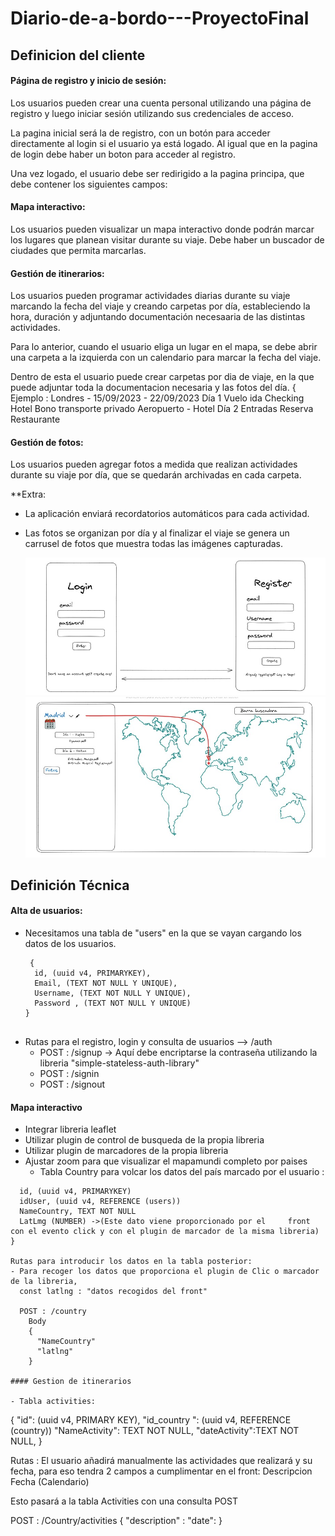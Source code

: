 
# Diario-de-a-bordo---ProyectoFinal
## Definicion del cliente

#### Página de registro y inicio de sesión: 
Los usuarios pueden crear una cuenta personal utilizando una página de registro y luego iniciar sesión utilizando sus credenciales de acceso.

La pagina inicial será la de registro, con un botón para acceder directamente al login si el usuario ya está logado. Al igual que en la pagina de login debe haber un boton para acceder al registro. 

Una vez logado, el usuario debe ser redirigido a la pagina principa, que debe contener los siguientes campos:

#### Mapa interactivo:
Los usuarios pueden visualizar un mapa interactivo donde podrán marcar los lugares que planean visitar durante su viaje. 
Debe haber un buscador de ciudades que permita marcarlas. 

#### Gestión de itinerarios:
Los usuarios pueden programar actividades diarias durante su viaje marcando la fecha del viaje y creando carpetas por día, estableciendo la hora, duración y adjuntando documentación necesaaria de las distintas actividades.

Para lo anterior, cuando el usuario eliga un lugar en el mapa, se debe abrir una carpeta a la izquierda con un calendario para marcar la fecha del viaje. 

Dentro de esta el usuario puede crear carpetas por dia de viaje, en la que puede adjuntar toda la documentacion necesaria y las fotos del día. 
{
  Ejemplo : 
  Londres - 15/09/2023 - 22/09/2023
    Día 1
      Vuelo ida
      Checking Hotel
      Bono transporte privado Aeropuerto - Hotel
    Día 2
      Entradas 
      Reserva Restaurante

#### Gestión de fotos:
Los usuarios pueden agregar fotos a medida que realizan actividades durante su viaje por día, que se quedarán archivadas en cada carpeta. 


**Extra:
- La aplicación enviará recordatorios automáticos para cada actividad.
- Las fotos se organizan por día y al finalizar el viaje se genera un carrusel de fotos que muestra todas las imágenes capturadas.



   ![image](./imagenes/Registro.jpeg)
   ![image](./imagenes/Panel.jpeg)

## Definición Técnica

#### Alta de usuarios:

- Necesitamos una tabla de "users" en la que se vayan cargando los datos de los usuarios.
  ```
   {
    id, (uuid v4, PRIMARYKEY),
    Email, (TEXT NOT NULL Y UNIQUE),
    Username, (TEXT NOT NULL Y UNIQUE),
    Password , (TEXT NOT NULL Y UNIQUE)
  }
 

- Rutas para el registro, login y consulta de usuarios --> /auth
  - POST : /signup -> Aquí debe encriptarse la contraseña utilizando la libreria "simple-stateless-auth-library"
  - POST : /signin
  - POST : /signout 

#### Mapa interactivo
 - Integrar libreria leaflet
 - Utilizar plugin de control de busqueda de la propia libreria
 - Utilizar plugin de marcadores de la propia libreria
 - Ajustar zoom para que visualizar el mapamundi completo por paises
   - Tabla Country para  volcar los datos del país marcado por el usuario :
  ```{
    id, (uuid v4, PRIMARYKEY)
    idUser, (uuid v4, REFERENCE (users))
    NameCountry, TEXT NOT NULL
    LatLmg (NUMBER) ->(Este dato viene proporcionado por el     front con el evento click y con el plugin de marcador de la misma libreria)
  }

  Rutas para introducir los datos en la tabla posterior:
  - Para recoger los datos que proporciona el plugin de Clic o marcador de la libreria,
    const latlng : "datos recogidos del front"

    POST : /country
      Body 
      {
        "NameCountry"
        "latlng"
      }

#### Gestion de itinerarios

- Tabla activities:
```
{
  "id": (uuid v4, PRIMARY KEY),
  "id_country ": (uuid v4, REFERENCE (country))
  "NameActivity": TEXT NOT NULL,
  "dateActivity":TEXT NOT NULL,
}

Rutas :
El usuario añadirá manualmente las actividades que realizará y su fecha, para eso tendra 2 campos a cumplimentar en el front:
  Descripcion
  Fecha (Calendario)

Esto pasará a la tabla Activities con una consulta POST

POST : /Country/activities 
  {
    "description" : 
    "date":
  }